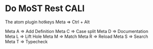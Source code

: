 # Do MoST Rest CALl

The atom plugin hotkeys
Meta => Ctrl + Alt

Meta A => Add Definition
Meta C => Case split
Meta D => Documentation
Meta L => Lift Hole
Meta M => Match
Meta R => Reload
Meta S => Search
Meta T => Typecheck
